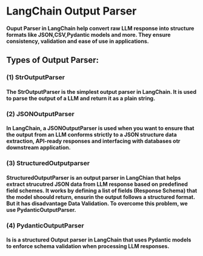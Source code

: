 # LangChain Output Parser
#### Ouput Parser in LangChain help convert raw LLM response into structure formats like JSON,CSV,Pydantic models and more. They ensure consistency, validation and ease of use in applications.
## Types of Output Parser:
### (1) StrOutputParser
####    The StrOutputParser is the simplest output parser in LangChain. It is used to parse the output of a LLM and return it as a plain string.
### (2) JSONOutputParser
####    In LangChain, a JSONOutputParser is used when you want to ensure that the output from an LLM conforms strictly to a JSON structure data extraction, API-ready responses and interfacing with databases otr downstream application.
### (3) StructuredOutputparser
####    StructuredOutputParser is an output parser in LangChian that helps extract strucutred JSON data from LLM response based on predefined field schemes. It works by defining a list of fields (Response Schema) that the model shoould return, ensurin the output follows a structured format. But it has disadvantage Data Validation. To overcome this problem, we use PydanticOutputParser. 
### (4) PydanticOutputParser
####    Is is a structured Output parser in LangChain that uses Pydantic models to enforce schema validation when processing LLM responses.
